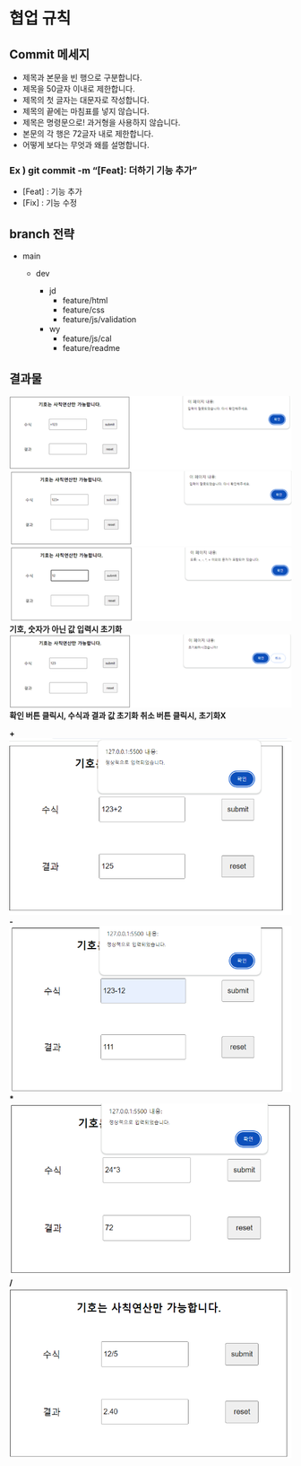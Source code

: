 # 협업 규칙

## Commit 메세지

- 제목과 본문을 빈 행으로 구분합니다.
- 제목을 50글자 이내로 제한합니다.
- 제목의 첫 글자는 대문자로 작성합니다.
- 제목의 끝에는 마침표를 넣지 않습니다.
- 제목은 명령문으로! 과거형을 사용하지 않습니다.
- 본문의 각 행은 72글자 내로 제한합니다.
- 어떻게 보다는 무엇과 왜를 설명합니다.

### Ex ) git commit -m “[Feat]: 더하기 기능 추가”

- [Feat] : 기능 추가
- [Fix] : 기능 수정

## branch 전략

- main

  - dev

    - jd
      - feature/html
      - feature/css
      - feature/js/validation
    - wy
      - feature/js/cal
      - feature/readme

## 결과물

![alt text](image.png)
![alt text](image-1.png)
![alt text](image-2.png)
<b>기호, 숫자가 아닌 값 입력시 초기화
![alt text](image-3.png)
<b>확인 버튼 클릭시, 수식과 결과 값 초기화
<b>취소 버튼 클릭시, 초기화X

<b> +
![alt text](image-4.png)
<b> -
![alt text](image-5.png)
<b> \*
![alt text](image-6.png)
<b> /
![alt text](image-7.png)
